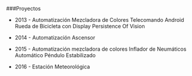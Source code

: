 

###Proyectos 

* 2013 - Automatización Mezcladora de Colores Telecomando Android  
           Rueda de Bicicleta con Display Persistence Of Vision           	

* 2014 - Automatización Ascensor 	

* 2015 - Automatización mezcladora de colores 
           Inflador de Neumáticos Automático
           Péndulo Estabilizado


* 2016 - Estación Meteorológica 
